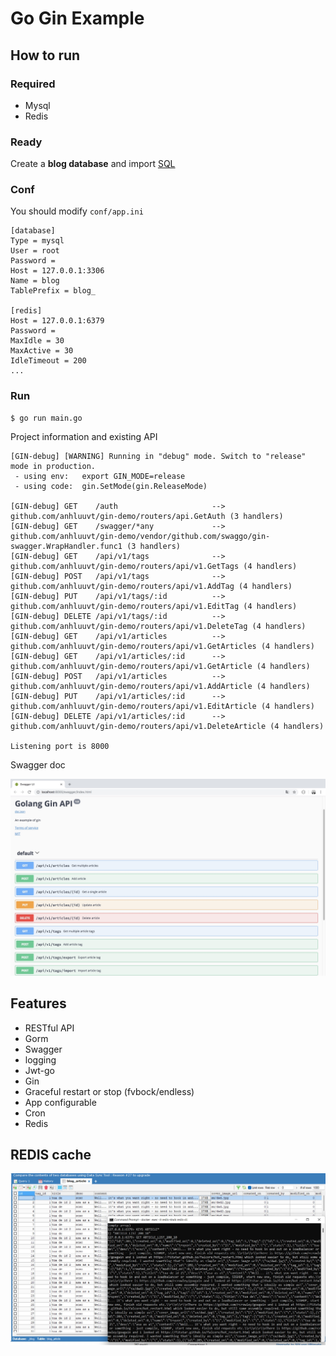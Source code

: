 # Go Gin Example

## How to run

### Required

- Mysql
- Redis

### Ready

Create a **blog database** and import [SQL](docs/sql/blog-v2.sql)

### Conf

You should modify `conf/app.ini`

```
[database]
Type = mysql
User = root
Password =
Host = 127.0.0.1:3306
Name = blog
TablePrefix = blog_

[redis]
Host = 127.0.0.1:6379
Password =
MaxIdle = 30
MaxActive = 30
IdleTimeout = 200
...
```

### Run
```
$ go run main.go 
```

Project information and existing API

```
[GIN-debug] [WARNING] Running in "debug" mode. Switch to "release" mode in production.
 - using env:	export GIN_MODE=release
 - using code:	gin.SetMode(gin.ReleaseMode)

[GIN-debug] GET    /auth                     --> github.com/anhluuvt/gin-demo/routers/api.GetAuth (3 handlers)
[GIN-debug] GET    /swagger/*any             --> github.com/anhluuvt/gin-demo/vendor/github.com/swaggo/gin-swagger.WrapHandler.func1 (3 handlers)
[GIN-debug] GET    /api/v1/tags              --> github.com/anhluuvt/gin-demo/routers/api/v1.GetTags (4 handlers)
[GIN-debug] POST   /api/v1/tags              --> github.com/anhluuvt/gin-demo/routers/api/v1.AddTag (4 handlers)
[GIN-debug] PUT    /api/v1/tags/:id          --> github.com/anhluuvt/gin-demo/routers/api/v1.EditTag (4 handlers)
[GIN-debug] DELETE /api/v1/tags/:id          --> github.com/anhluuvt/gin-demo/routers/api/v1.DeleteTag (4 handlers)
[GIN-debug] GET    /api/v1/articles          --> github.com/anhluuvt/gin-demo/routers/api/v1.GetArticles (4 handlers)
[GIN-debug] GET    /api/v1/articles/:id      --> github.com/anhluuvt/gin-demo/routers/api/v1.GetArticle (4 handlers)
[GIN-debug] POST   /api/v1/articles          --> github.com/anhluuvt/gin-demo/routers/api/v1.AddArticle (4 handlers)
[GIN-debug] PUT    /api/v1/articles/:id      --> github.com/anhluuvt/gin-demo/routers/api/v1.EditArticle (4 handlers)
[GIN-debug] DELETE /api/v1/articles/:id      --> github.com/anhluuvt/gin-demo/routers/api/v1.DeleteArticle (4 handlers)

Listening port is 8000
```
Swagger doc

![image](https://github.com/anhluuvt/gin-demo/blob/main/runtime/imgs/swagger.jpg?raw=true)

## Features

- RESTful API
- Gorm
- Swagger
- logging
- Jwt-go
- Gin
- Graceful restart or stop (fvbock/endless)
- App configurable
- Cron
- Redis

## REDIS cache
![image](https://github.com/anhluuvt/gin-demo/blob/main/runtime/imgs/mysql_redis.jpg?raw=true)
